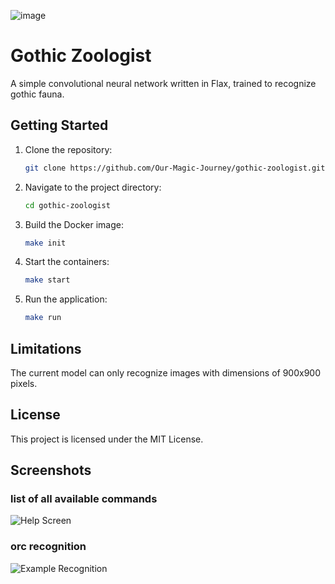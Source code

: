 ![image](https://github.com/user-attachments/assets/8a5dc91e-351e-4dff-976f-57774e7e1766)

# Gothic Zoologist
A simple convolutional neural network written in Flax, trained to recognize gothic fauna.

## Getting Started
1. Clone the repository:
   ```bash
   git clone https://github.com/Our-Magic-Journey/gothic-zoologist.git
   ```
2. Navigate to the project directory:
   ```bash
   cd gothic-zoologist
   ```
3. Build the Docker image:
   ```bash
   make init
   ```
4. Start the containers:
   ```bash
   make start
   ```
5. Run the application:
   ```bash
   make run
   ```

## Limitations
The current model can only recognize images with dimensions of 900x900 pixels.

## License
This project is licensed under the MIT License.

## Screenshots
### list of all available commands
![Help Screen](https://github.com/user-attachments/assets/64b0dcfb-e9ca-48f2-b621-4766b24533c7)

### orc recognition
![Example Recognition](https://github.com/user-attachments/assets/e8f0b1b1-8626-4f92-a74c-474722c871e0)
